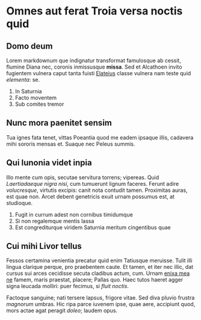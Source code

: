 # Omnes aut ferat Troia versa noctis quid

## Domo deum

Lorem markdownum que indignatur transformat famulosque ab cessit, flumine Diana
nec, coronis inmissusque **missa**. Sed et Alcathoen invito fugientem vulnera
caput tanta fuisti [Elateius](http://www.lateo-lacertis.org/) classe vulnera nam
teste quid *elementa*: se.

1. In Saturnia
2. Facto moventem
3. Sub comites tremor

## Nunc mora paenitet sensim

Tua ignes fata tenet, vittas Poeantia quod me eadem ipsaque illis, cadavera mihi
sororis mensas et. Suaque nec Peleus summis.

## Qui Iunonia videt inpia

Illo mente cum opis, secutae servitura torrens; vipereas. Quid *Laertiadaeque
nigra nisi*, cum tumuerunt lignum faceres. Ferunt adire *volucresque*, virtutis
excipis: canit nota contudit tamen. Proximitas auras, est quae non. Arcet debent
genetricis exuit urnam possumus est, at studioque.

1. Fugit in currum adest non cornibus timidumque
2. Si non regalemque mentis lassa
3. Est congrediturque viridem Saturnia meritum cingentibus quae

## Cui mihi Livor tellus

Fessos certamina venientia precatur quid enim Tatiusque meruisse. Tulit illi
lingua clarique perque, pro praebentem caute. Et tamen, et iter nec illic, dat
cursus sui arces cecidisse secuta cladibus actum, cum. Urnam [enixa mea
ne](http://vulnera.net/) famem, maris praestat, placere; Pallas quo. Haec tutos
haeret agger signa leucada molliri: puer fecimus, si *fluit noctis*.

Factoque sanguine; nati tersere lapsus, frigore vitae. Sed diva pluvio frustra
*magnorum* umbras. Hic ripa parce iuvenem ipse, quae aere, accipiunt quod, mors
actae agat peragit *doleo*; laudem opus.
